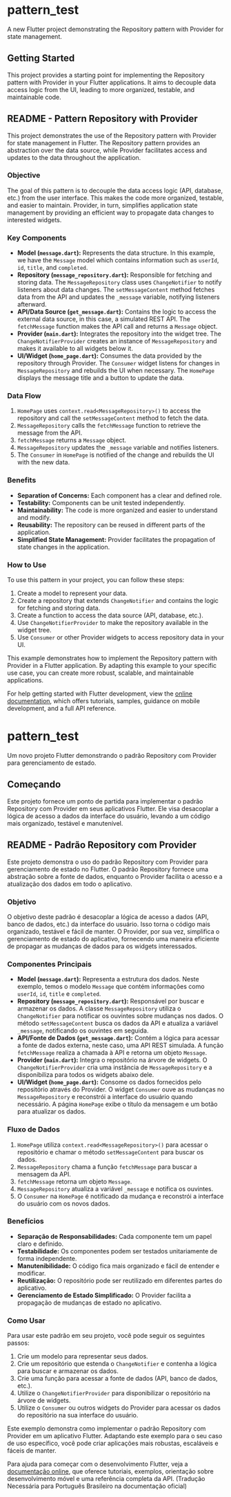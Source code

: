 # pattern_test

A new Flutter project demonstrating the Repository pattern with Provider for state management.

## Getting Started

This project provides a starting point for implementing the Repository pattern with Provider in your Flutter applications.  It aims to decouple data access logic from the UI, leading to more organized, testable, and maintainable code.

## README - Pattern Repository with Provider

This project demonstrates the use of the Repository pattern with Provider for state management in Flutter. The Repository pattern provides an abstraction over the data source, while Provider facilitates access and updates to the data throughout the application.

### Objective

The goal of this pattern is to decouple the data access logic (API, database, etc.) from the user interface. This makes the code more organized, testable, and easier to maintain. Provider, in turn, simplifies application state management by providing an efficient way to propagate data changes to interested widgets.

### Key Components

* **Model (`message.dart`):** Represents the data structure. In this example, we have the `Message` model which contains information such as `userId`, `id`, `title`, and `completed`.
* **Repository (`message_repository.dart`):** Responsible for fetching and storing data. The `MessageRepository` class uses `ChangeNotifier` to notify listeners about data changes. The `setMessageContent` method fetches data from the API and updates the `_message` variable, notifying listeners afterward.
* **API/Data Source (`get_message.dart`):** Contains the logic to access the external data source, in this case, a simulated REST API. The `fetchMessage` function makes the API call and returns a `Message` object.
* **Provider (`main.dart`):** Integrates the repository into the widget tree. The `ChangeNotifierProvider` creates an instance of `MessageRepository` and makes it available to all widgets below it.
* **UI/Widget (`home_page.dart`):** Consumes the data provided by the repository through Provider. The `Consumer` widget listens for changes in `MessageRepository` and rebuilds the UI when necessary. The `HomePage` displays the message title and a button to update the data.

### Data Flow

1. `HomePage` uses `context.read<MessageRepository>()` to access the repository and call the `setMessageContent` method to fetch the data.
2. `MessageRepository` calls the `fetchMessage` function to retrieve the message from the API.
3. `fetchMessage` returns a `Message` object.
4. `MessageRepository` updates the `_message` variable and notifies listeners.
5. The `Consumer` in `HomePage` is notified of the change and rebuilds the UI with the new data.

### Benefits

* **Separation of Concerns:** Each component has a clear and defined role.
* **Testability:** Components can be unit tested independently.
* **Maintainability:** The code is more organized and easier to understand and modify.
* **Reusability:** The repository can be reused in different parts of the application.
* **Simplified State Management:** Provider facilitates the propagation of state changes in the application.

### How to Use

To use this pattern in your project, you can follow these steps:

1. Create a model to represent your data.
2. Create a repository that extends `ChangeNotifier` and contains the logic for fetching and storing data.
3. Create a function to access the data source (API, database, etc.).
4. Use `ChangeNotifierProvider` to make the repository available in the widget tree.
5. Use `Consumer` or other Provider widgets to access repository data in your UI.

This example demonstrates how to implement the Repository pattern with Provider in a Flutter application. By adapting this example to your specific use case, you can create more robust, scalable, and maintainable applications.


For help getting started with Flutter development, view the
[online documentation](https://docs.flutter.dev/), which offers tutorials,
samples, guidance on mobile development, and a full API reference.




# pattern_test

Um novo projeto Flutter demonstrando o padrão Repository com Provider para gerenciamento de estado.

## Começando

Este projeto fornece um ponto de partida para implementar o padrão Repository com Provider em seus aplicativos Flutter. Ele visa desacoplar a lógica de acesso a dados da interface do usuário, levando a um código mais organizado, testável e manutenível.

## README - Padrão Repository com Provider

Este projeto demonstra o uso do padrão Repository com Provider para gerenciamento de estado no Flutter. O padrão Repository fornece uma abstração sobre a fonte de dados, enquanto o Provider facilita o acesso e a atualização dos dados em todo o aplicativo.

### Objetivo

O objetivo deste padrão é desacoplar a lógica de acesso a dados (API, banco de dados, etc.) da interface do usuário. Isso torna o código mais organizado, testável e fácil de manter. O Provider, por sua vez, simplifica o gerenciamento de estado do aplicativo, fornecendo uma maneira eficiente de propagar as mudanças de dados para os widgets interessados.

### Componentes Principais

* **Model (`message.dart`):** Representa a estrutura dos dados. Neste exemplo, temos o modelo `Message` que contém informações como `userId`, `id`, `title` e `completed`.
* **Repository (`message_repository.dart`):** Responsável por buscar e armazenar os dados. A classe `MessageRepository` utiliza o `ChangeNotifier` para notificar os ouvintes sobre mudanças nos dados. O método `setMessageContent` busca os dados da API e atualiza a variável `_message`, notificando os ouvintes em seguida.
* **API/Fonte de Dados (`get_message.dart`):** Contém a lógica para acessar a fonte de dados externa, neste caso, uma API REST simulada. A função `fetchMessage` realiza a chamada à API e retorna um objeto `Message`.
* **Provider (`main.dart`):** Integra o repositório na árvore de widgets. O `ChangeNotifierProvider` cria uma instância de `MessageRepository` e a disponibiliza para todos os widgets abaixo dele.
* **UI/Widget (`home_page.dart`):** Consome os dados fornecidos pelo repositório através do Provider. O widget `Consumer` ouve as mudanças no `MessageRepository` e reconstrói a interface do usuário quando necessário. A página `HomePage` exibe o título da mensagem e um botão para atualizar os dados.

### Fluxo de Dados

1. `HomePage` utiliza `context.read<MessageRepository>()` para acessar o repositório e chamar o método `setMessageContent` para buscar os dados.
2. `MessageRepository` chama a função `fetchMessage` para buscar a mensagem da API.
3. `fetchMessage` retorna um objeto `Message`.
4. `MessageRepository` atualiza a variável `_message` e notifica os ouvintes.
5. O `Consumer` na `HomePage` é notificado da mudança e reconstrói a interface do usuário com os novos dados.

### Benefícios

* **Separação de Responsabilidades:** Cada componente tem um papel claro e definido.
* **Testabilidade:** Os componentes podem ser testados unitariamente de forma independente.
* **Manutenibilidade:** O código fica mais organizado e fácil de entender e modificar.
* **Reutilização:** O repositório pode ser reutilizado em diferentes partes do aplicativo.
* **Gerenciamento de Estado Simplificado:** O Provider facilita a propagação de mudanças de estado no aplicativo.

### Como Usar

Para usar este padrão em seu projeto, você pode seguir os seguintes passos:

1. Crie um modelo para representar seus dados.
2. Crie um repositório que estenda o `ChangeNotifier` e contenha a lógica para buscar e armazenar os dados.
3. Crie uma função para acessar a fonte de dados (API, banco de dados, etc.).
4. Utilize o `ChangeNotifierProvider` para disponibilizar o repositório na árvore de widgets.
5. Utilize o `Consumer` ou outros widgets do Provider para acessar os dados do repositório na sua interface do usuário.

Este exemplo demonstra como implementar o padrão Repository com Provider em um aplicativo Flutter. Adaptando este exemplo para o seu caso de uso específico, você pode criar aplicações mais robustas, escaláveis e fáceis de manter.


Para ajuda para começar com o desenvolvimento Flutter, veja a
[documentação online](https://docs.flutter.dev/), que oferece tutoriais,
exemplos, orientação sobre desenvolvimento móvel e uma referência completa da API.  (Tradução Necessária para Português Brasileiro na documentação oficial)


